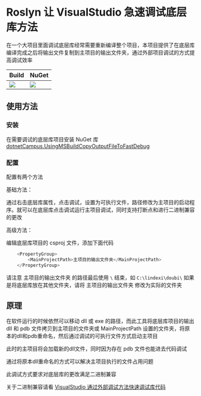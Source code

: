 # Roslyn 让 VisualStudio 急速调试底层库方法

在一个大项目里面调试底层库经常需要重新编译整个项目，本项目提供了在底层库编译完成之后将输出文件复制到主项目的输出文件夹，通过外部项目调试的方式提高调试效率

| Build | NuGet |
|--|--|
|![](https://github.com/dotnet-campus/UsingMSBuildCopyOutputFileToFastDebug/workflows/.NET%20Core/badge.svg)|[![](https://img.shields.io/nuget/v/dotnetCampus.UsingMSBuildCopyOutputFileToFastDebug.svg)](https://www.nuget.org/packages/dotnetCampus.UsingMSBuildCopyOutputFileToFastDebug)|

## 使用方法

### 安装

在需要调试的底层库项目安装 NuGet 库 [dotnetCampus.UsingMSBuildCopyOutputFileToFastDebug](https://www.nuget.org/packages/dotnetCampus.UsingMSBuildCopyOutputFileToFastDebug)

### 配置

配置有两个方法

基础方法：

通过右击底层库属性，点击调试，设置为可执行文件，路径修改为主项目的启动程序。就可以在底层库点击调试运行主项目调试，同时支持打断点和进行二进制兼容的更改

高级方法：

编辑底层库项目的 csproj 文件，添加下面代码

```csharp
    <PropertyGroup>
        <MainProjectPath>主项目的输出文件夹</MainProjectPath>
    </PropertyGroup>
```

请注意 主项目的输出文件夹 的路径最后使用 `\` 结束，如 `C:\lindexi\doubi\` 如果是将底层库放在其他文件夹，请将 主项目的输出文件夹 修改为实际的文件夹

## 原理

在软件运行的时候依然可以移动 dll 或 exe 的路径，而此工具将底层库项目的输出 dll 和 pdb 文件拷贝到主项目的文件夹或 MainProjectPath 设置的文件夹，将原本的dll和pdb重命名，然后通过调试的可执行文件方式启动主项目

此时的主项目将会加载新的dll文件，同时因为存在 pdb 文件也能进去代码调试

通过将原本dll重命名的方式可以解决主项目执行的文件占用问题

此调试方式要求对底层库的更改满足二进制兼容

关于二进制兼容请看 [VisualStudio 通过外部调试方法快速调试库代码](https://blog.lindexi.com/post/visualstudio-%E9%80%9A%E8%BF%87%E5%A4%96%E9%83%A8%E8%B0%83%E8%AF%95%E6%96%B9%E6%B3%95%E5%BF%AB%E9%80%9F%E8%B0%83%E8%AF%95%E5%BA%93%E4%BB%A3%E7%A0%81 )